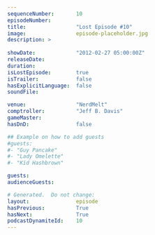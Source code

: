 ```yaml
---
sequenceNumber:       10
episodeNumber:        
title:                "Lost Episode #10"
image:                episode-placeholder.jpg
description: >
  
showDate:             "2012-02-27 05:00:00Z"
releaseDate:          
duration:             
isLostEpisode:        true
isTrailer:            false
hasExplicitLanguage:  false
soundFile:            

venue:                "NerdMelt"
comptroller:          "Jeff B. Davis"
gameMaster:           
hasDnD:               false

## Example on how to add guests
#guests:
#- "Guy Pancake"
#- "Lady Omelette"
#- "Kid Hashbrown"

guests:
audienceGuests:

# Generated.  Do not change:
layout:               episode
hasPrevious:          True
hasNext:              True
podcastDynamiteId:    10
---
```

